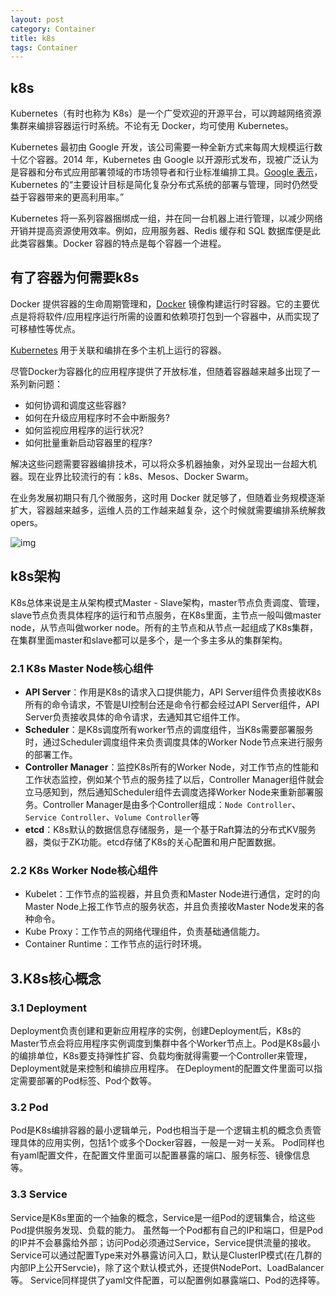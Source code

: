 ```yaml
---
layout: post
category: Container
title: k8s
tags: Container
---
```


## k8s

Kubernetes（有时也称为 K8s）是一个广受欢迎的开源平台，可以跨越网络资源集群来编排容器运行时系统。不论有无 Docker，均可使用 Kubernetes。

Kubernetes 最初由 Google 开发，该公司需要一种全新方式来每周大规模运行数十亿个容器。2014 年，Kubernetes 由 Google 以开源形式发布，现被广泛认为是容器和分布式应用部署领域的市场领导者和行业标准编排工具。[Google 表示](https://queue.acm.org/detail.cfm?id=2898444)，Kubernetes 的“主要设计目标是简化复杂分布式系统的部署与管理，同时仍然受益于容器带来的更高利用率。”

Kubernetes 将一系列容器捆绑成一组，并在同一台机器上进行管理，以减少网络开销并提高资源使用效率。例如，应用服务器、Redis 缓存和 SQL 数据库便是此此类容器集。Docker 容器的特点是每个容器一个进程。



## 有了容器为何需要k8s

Docker 提供容器的生命周期管理和，[Docker](https://link.segmentfault.com/?enc=IMFQZ%2BeeI7dBtplzfKTw3Q%3D%3D.QrUq9Oz3A4oa%2FwDSC9RDPSISW7u34lI46PhRGInHHOd%2FKKe2YyzXmnKCZGw9CC0hpYMMItTK6AbXm9HYoRZOa%2BtgNwetTCKuJGbbTcKQNFYN%2BlWlCIRn74EYt%2F1F3aPyKA%2BfIIibdZ9su%2FMIH%2FRvPzUKfJOThlhxIyD2kjiU%2Fvu7oza%2BKL88Kk%2FGxDx2X9VfEc4fdK5wG1oU3iJ908sMJiptGxQIBfacr%2BUM52e20DvJL1hYtzoNKoDQfv4On%2FOW2jrjskVIsJWpnTrGE5bc%2FJrfSHU0PHMTc2%2BS1ztWR7neofBwAWqTnjMyJoZqKtE5) 镜像构建运行时容器。它的主要优点是将将软件/应用程序运行所需的设置和依赖项打包到一个容器中，从而实现了可移植性等优点。

[Kubernetes](https://link.segmentfault.com/?enc=W81xiwGoNRkvUPq6WfcWfg%3D%3D.KxqHDaD%2B%2BR2FaIDFTlmkFD756ZnXYK2ioDgLAwRRq2JjkLmkagG3T2%2BjXlwt%2Byi%2Bpv%2BL84c%2FuffzfvOX1auNr2bqdSSokkIoVL1OCHAyS8P8sB8GLoYna5%2B%2FvBqtDP59%2FmlGrala2AmkscHWKr7M7gTvRZBRtmRfWLswIJXeDLFAYSeyTjskXGU6uy45eiiDlLHI6%2B9sZLmf3a9UfYRcxM5vq47c%2FY9eTnRQu7%2Bal3nFanU2bjFCeg91DLprZi9qwrq40VKU8104ofE9iFZ96ljUk25mFBf5sXRbv0QJ14Doi2542WRqrtfuOTxc3a4J) 用于关联和编排在多个主机上运行的容器。



尽管Docker为容器化的应用程序提供了开放标准，但随着容器越来越多出现了一系列新问题：

- 如何协调和调度这些容器?
- 如何在升级应用程序时不会中断服务?
- 如何监视应用程序的运行状况?
- 如何批量重新启动容器里的程序?

解决这些问题需要容器编排技术，可以将众多机器抽象，对外呈现出一台超大机器。现在业界比较流行的有：k8s、Mesos、Docker Swarm。

在业务发展初期只有几个微服务，这时用 Docker 就足够了，但随着业务规模逐渐扩大，容器越来越多，运维人员的工作越来越复杂，这个时候就需要编排系统解救opers。

![img](https://cdn.jsdelivr.net/gh/mafulong/mdPic@vv6/v6/202303082229567.png)



## k8s架构

K8s总体来说是主从架构模式Master - Slave架构，master节点负责调度、管理，slave节点负责具体程序的运行和节点服务，在K8s里面，主节点一般叫做master node，从节点叫做worker node。所有的主节点和从节点一起组成了K8s集群，在集群里面master和slave都可以是多个，是一个多主多从的集群架构。

### 2.1 K8s Master Node核心组件


- **API Server**：作用是K8s的请求入口提供能力，API Server组件负责接收K8s所有的命令请求，不管是UI控制台还是命令行都会经过API Server组件，API Server负责接收具体的命令请求，去通知其它组件工作。
- **Scheduler**：是K8s调度所有worker节点的调度组件，当K8s需要部署服务时，通过Scheduler调度组件来负责调度具体的Worker Node节点来进行服务的部署工作。
- **Controller Manager**：监控K8s所有的Worker Node，对工作节点的性能和工作状态监控，例如某个节点的服务挂了以后，Controller Manager组件就会立马感知到，然后通知Scheduler组件去调度选择Worker Node来重新部署服务。Controller Manager是由多个Controller组成：`Node Controller`、`Service Controller`、`Volume Controller`等
- **etcd**：K8s默认的数据信息存储服务，是一个基于Raft算法的分布式KV服务器，类似于ZK功能。etcd存储了K8s的关心配置和用户配置数据。


### 2.2 K8s Worker Node核心组件


- Kubelet：工作节点的监视器，并且负责和Master Node进行通信，定时的向Master Node上报工作节点的服务状态，并且负责接收Master Node发来的各种命令。
- Kube Proxy：工作节点的网络代理组件，负责基础通信能力。
- Container Runtime：工作节点的运行时环境。


## 3.K8s核心概念

### 3.1 Deployment

Deployment负责创建和更新应用程序的实例，创建Deployment后，K8s的Master节点会将应用程序实例调度到集群中各个Worker节点上。Pod是K8s最小的编排单位，K8s要支持弹性扩容、负载均衡就得需要一个Controller来管理，Deployment就是来控制和编排应用程序。 在Deployment的配置文件里面可以指定需要部署的Pod标签、Pod个数等。

### 3.2 Pod

Pod是K8s编排容器的最小逻辑单元，Pod也相当于是一个逻辑主机的概念负责管理具体的应用实例，包括1个或多个Docker容器，一般是一对一关系。 Pod同样也有yaml配置文件，在配置文件里面可以配置暴露的端口、服务标签、镜像信息等。

### 3.3 Service

Service是K8s里面的一个抽象的概念，Service是一组Pod的逻辑集合，给这些Pod提供服务发现、负载的能力。 虽然每一个Pod都有自己的IP和端口，但是Pod的IP并不会暴露给外部；访问Pod必须通过Service，Service提供流量的接收。Service可以通过配置Type来对外暴露访问入口，默认是ClusterIP模式(在几群的内部IP上公开Servcie)，除了这个默认模式外，还提供NodePort、LoadBalancer等。 Service同样提供了yaml文件配置，可以配置例如暴露端口、Pod的选择等。

